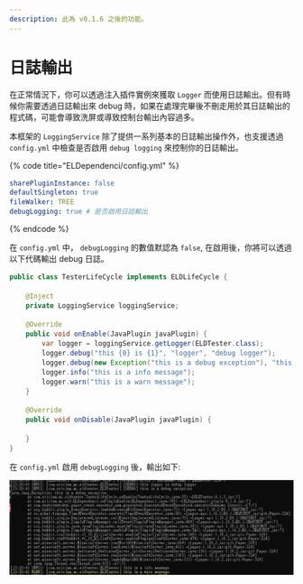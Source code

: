```yaml
---
description: 此為 v0.1.6 之後的功能。
---
```


# 日誌輸出

在正常情況下，你可以透過注入插件實例來獲取 `Logger` 而使用日誌輸出。但有時候你需要透過日誌輸出來 debug 時，如果在處理完畢後不刪走用於其日誌輸出的程式碼，可能會導致洗屏或導致控制台輸出內容過多。

本框架的 `LoggingService` 除了提供一系列基本的日誌輸出操作外，也支援透過 `config.yml` 中檢查是否啟用 `debug logging` 來控制你的日誌輸出。

{% code title="ELDependenci/config.yml" %}
```yaml
sharePluginInstance: false
defaultSingleton: true
fileWalker: TREE
debugLogging: true # 是否啟用日誌輸出
```
{% endcode %}

在 `config.yml` 中， `debugLogging` 的數值默認為 `false`, 在啟用後，你將可以透過以下代碼輸出 debug 日誌。

```java
public class TesterLifeCycle implements ELDLifeCycle {

    @Inject
    private LoggingService loggingService;

    @Override
    public void onEnable(JavaPlugin javaPlugin) {
        var logger = loggingService.getLogger(ELDTester.class);
        logger.debug("this {0} is {1}", "logger", "debug logger");
        logger.debug(new Exception("this is a debug exception"), "this is a debug message");
        logger.info("this is a info message");
        logger.warn("this is a warn message");
    }

    @Override
    public void onDisable(JavaPlugin javaPlugin) {

    }
}

```

在 `config.yml` 啟用 `debugLogging` 後，輸出如下:

![](<../../.gitbook/assets/image (6).png>)
